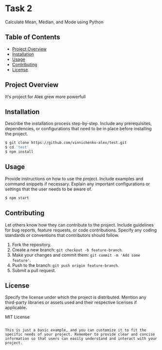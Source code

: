 
# Task 2

Calculate Mean, Median, and Mode using Python

## Table of Contents

- [Project Overview](#project-overview)
- [Installation](#installation)
- [Usage](#usage)
- [Contributing](#contributing)
- [License](#license)

## Project Overview

It's project for Alex grew more powerfull
## Installation

Describe the installation process step-by-step. Include any prerequisites, dependencies, or configurations that need to be in place before installing the project.

```bash
$ git clone https://github.com/vinnichenko-alex/test.git
$ cd 'test'
$ npm install
```

## Usage

Provide instructions on how to use the project. Include examples and command snippets if necessary. Explain any important configurations or settings that the user needs to be aware of.

```bash
$ npm start
```

## Contributing

Let others know how they can contribute to the project. Include guidelines for bug reports, feature requests, or code contributions. Specify any coding standards or conventions that contributors should follow.

1. Fork the repository.
2. Create a new branch: `git checkout -b feature-branch`.
3. Make your changes and commit them: `git commit -m 'Add some feature'`.
4. Push to the branch: `git push origin feature-branch`.
5. Submit a pull request.

## License

Specify the license under which the project is distributed. Mention any third-party libraries or assets used and their respective licenses if applicable.

MIT License
```

This is just a basic example, and you can customize it to fit the specific needs of your project. Remember to provide clear and concise information so that users can easily understand and interact with your project.